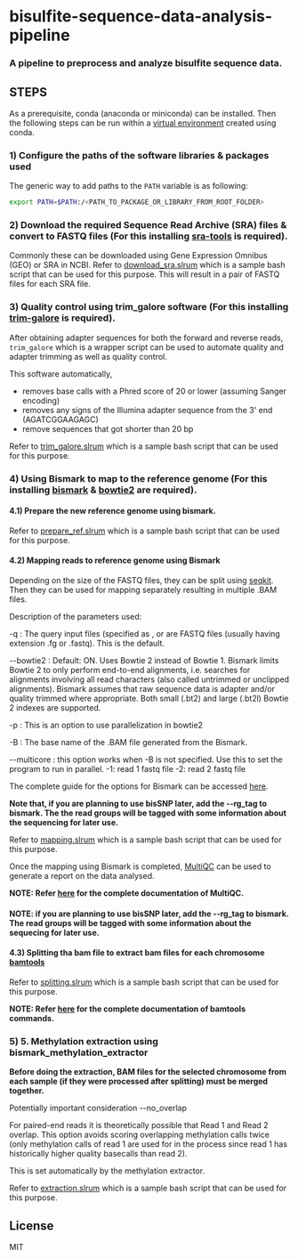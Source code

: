 # bisulfite-sequence-data-analysis-pipeline
### A pipeline to preprocess and analyze bisulfite sequence data.
## STEPS

As a prerequisite, conda (anaconda or miniconda) can be installed. Then the following steps can be run within a [virtual environment](https://uoa-eresearch.github.io/eresearch-cookbook/recipe/2014/11/20/conda/) created using conda.

### 1) Configure the paths of the software libraries & packages used

The generic way to add paths to the `PATH` variable is as following:
```sh
export PATH=$PATH:/<PATH_TO_PACKAGE_OR_LIBRARY_FROM_ROOT_FOLDER>
```

### 2) Download the required Sequence Read Archive (SRA) files & convert to FASTQ files (For this installing [sra-tools](https://anaconda.org/bioconda/sra-tools) is required).

Commonly these can be downloaded using Gene Expression Omnibus (GEO) or SRA in NCBI. Refer to [download_sra.slrum](https://github.com/UdithaM/bisulfite-sequence-data-analysis-pipeline/blob/main/download_sra.slrum) which is a sample bash script that can be used for this purpose. This will result in a pair of FASTQ files for each SRA file.

### 3) Quality control using trim_galore software (For this installing [trim-galore](https://anaconda.org/bioconda/trim-galore) is required).

After obtaining adapter sequences for both the forward and reverse reads, `trim_galore` which is a wrapper script can be used to automate quality and adapter trimming as well as quality control. 

This software automatically,
- removes base calls with a Phred score of 20 or lower (assuming Sanger encoding)
- removes any signs of the Illumina adapter sequence from the 3' end (AGATCGGAAGAGC)
- remove sequences that got shorter than 20 bp

Refer to [trim_galore.slrum](https://github.com/UdithaM/bisulfite-sequence-data-analysis-pipeline/blob/main/trim_galore.slrum) which is a sample bash script that can be used for this purpose.

### 4) Using Bismark to map to the reference genome (For this installing [bismark](https://anaconda.org/bioconda/bismark) & [bowtie2](https://anaconda.org/bioconda/bowtie2) are required).

#### 4.1) Prepare the new reference genome using bismark.

Refer to [prepare_ref.slrum](https://github.com/UdithaM/bisulfite-sequence-data-analysis-pipeline/blob/main/prepare_ref.slrum) which is a sample bash script that can be used for this purpose.

#### 4.2) Mapping reads to reference genome using Bismark

Depending on the size of the FASTQ files, they can be split using [seqkit](https://anaconda.org/bioconda/seqkit). Then they can be used for mapping separately resulting in multiple .BAM files.

Description of the parameters used:

-q : The query input files (specified as , or are FASTQ files (usually having extension .fg or .fastq). This is the default.

--bowtie2 : Default: ON. Uses Bowtie 2 instead of Bowtie 1. Bismark limits Bowtie 2 to only perform end-to-end alignments, i.e. searches for alignments involving all read characters (also called untrimmed or unclipped alignments). Bismark assumes that raw sequence data is adapter and/or quality trimmed where appropriate. Both small (.bt2) and large (.bt2l) Bowtie 2 indexes are supported.

-p : This is an option to use parallelization in bowtie2

-B : The base name of the .BAM file generated from the Bismark.

--multicore : this option works when -B is not specified. Use this to set the program to run in parallel.
-1: read 1 fastq file
-2: read 2 fastq file

The complete guide for the options for Bismark can be accessed [here](https://www.bioinformatics.babraham.ac.uk/projects/bismark/Bismark_User_Guide.pdf).

**Note that, if you are planning to use bisSNP later, add the --rg_tag to bismark. The the read groups will be tagged with some information about the sequencing for later use.**

Refer to [mapping.slrum](https://github.com/UdithaM/bisulfite-sequence-data-analysis-pipeline/blob/main/mapping.slrum) which is a sample bash script that can be used for this purpose.

Once the mapping using Bismark is completed, [MultiQC](https://multiqc.info/) can be used to generate a report on the data analysed.

**NOTE: Refer [here](https://multiqc.info/docs/) for the complete documentation of MultiQC.**

#### NOTE: if you are planning to use bisSNP later, add the --rg_tag to bismark. The read groups will be tagged with some information about the sequecing for later use.

#### 4.3) Splitting tha bam file to extract bam files for each chromosome [bamtools](https://anaconda.org/bioconda/bamtools) 

Refer to [splitting.slrum](https://github.com/UdithaM/bisulfite-sequence-data-analysis-pipeline/blob/main/splitting.slrum) which is a sample bash script that can be used for this purpose.

**NOTE: Refer [here](https://hcc.unl.edu/docs/applications/app_specific/bioinformatics_tools/data_manipulation_tools/bamtools/running_bamtools_commands/) for the complete documentation of bamtools commands.**


### 5) 5. Methylation extraction using bismark_methylation_extractor

**Before doing the extraction, BAM files for the selected chromosome from each sample (if they were processed after splitting) must be merged together.**

Potentially important consideration --no_overlap

For paired-end reads it is theoretically possible that Read 1 and Read 2 overlap. This option avoids scoring overlapping methylation calls twice (only methylation calls of read 1 are used for in the process since read 1 has historically higher quality basecalls than read 2).

This is set automatically by the methylation extractor.

Refer to [extraction.slrum](https://github.com/UdithaM/bisulfite-sequence-data-analysis-pipeline/blob/main/extraction.slrum) which is a sample bash script that can be used for this purpose.


## License

MIT

